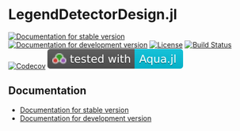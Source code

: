 # LegendDetectorDesign.jl

[![Documentation for stable version](https://img.shields.io/badge/docs-stable-blue.svg)](https://legend-exp.github.io/LegendDetectorDesign.jl/stable)
[![Documentation for development version](https://img.shields.io/badge/docs-dev-blue.svg)](https://legend-exp.github.io/LegendDetectorDesign.jl/dev)
[![License](http://img.shields.io/badge/license-MIT-brightgreen.svg?style=flat)](LICENSE.md)
[![Build Status](https://github.com/legend-exp/LegendDetectorDesign.jl/workflows/CI/badge.svg)](https://github.com/legend-exp/LegendDetectorDesign.jl/actions/workflows/CI.yml)
[![Codecov](https://codecov.io/gh/legend-exp/LegendDetectorDesign.jl/branch/main/graph/badge.svg)](https://codecov.io/gh/legend-exp/LegendDetectorDesign.jl)
[![Aqua QA](https://raw.githubusercontent.com/JuliaTesting/Aqua.jl/master/badge.svg)](https://github.com/JuliaTesting/Aqua.jl)


## Documentation

* [Documentation for stable version](https://legend-exp.github.io/LegendDetectorDesign.jl/stable)
* [Documentation for development version](https://legend-exp.github.io/LegendDetectorDesign.jl/dev)
